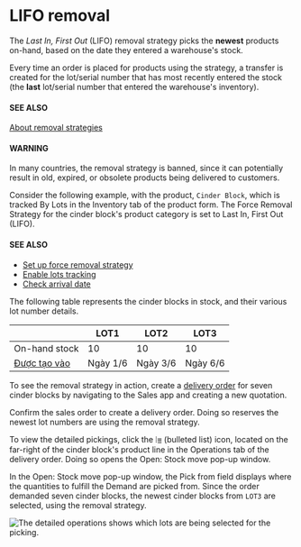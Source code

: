 # LIFO removal

The *Last In, First Out* (LIFO) removal strategy picks the **newest** products on-hand, based on the
date they entered a warehouse's stock.

Every time an order is placed for products using the  strategy, a
transfer is created for the lot/serial number that has most recently entered the stock (the **last**
lot/serial number that entered the warehouse's inventory).

#### SEE ALSO
[About removal strategies](../removal_strategies.md)

#### WARNING
In many countries, the  removal strategy is banned, since it can
potentially result in old, expired, or obsolete products being delivered to customers.

Consider the following example, with the product, `Cinder Block`, which is tracked By
Lots in the Inventory tab of the product form. The Force Removal Strategy
for the cinder block's product category is set to Last In, First Out (LIFO).

#### SEE ALSO
- [Set up force removal strategy](../removal_strategies.md#inventory-warehouses-storage-removal-config)
- [Enable lots tracking](../removal_strategies.md#inventory-warehouses-storage-lots-setup)
- [Check arrival date](fifo.md#inventory-warehouses-storage-arrival-date)

The following table represents the cinder blocks in stock, and their various lot number details.

|                                                                   | LOT1     | LOT2     | LOT3     |
|-------------------------------------------------------------------|----------|----------|----------|
| On-hand stock                                                     | 10       | 10       | 10       |
| [Được tạo vào](fifo.md#inventory-warehouses-storage-arrival-date) | Ngày 1/6 | Ngày 3/6 | Ngày 6/6 |

To see the removal strategy in action, create a [delivery order](../daily_operations/receipts_delivery_one_step.md#inventory-delivery-one-step)
for seven cinder blocks by navigating to the Sales app and creating a new
quotation.

Confirm the sales order to create a delivery order. Doing so reserves the newest lot
numbers are using the  removal strategy.

To view the detailed pickings, click the ⦙≣ (bulleted list) icon, located on the
far-right of the cinder block's product line in the Operations tab of the delivery
order. Doing so opens the Open: Stock move pop-up window.

In the Open: Stock move pop-up window, the Pick from field displays where
the quantities to fulfill the Demand are picked from. Since the order demanded seven
cinder blocks, the newest cinder blocks from `LOT3` are selected, using the  removal strategy.

![The detailed operations shows which lots are being selected for the picking.](applications/inventory_and_mrp/inventory/shipping_receiving/removal_strategies/lifo/cinder-block-picking.png)
